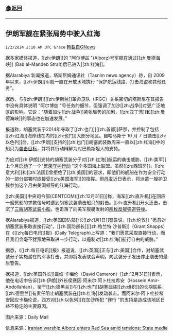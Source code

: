 ###  [:house:返回](README.md)
---


## 伊朗军舰在紧张局势中驶入红海
`1/2/2024 2:10 AM UTC Grace` [轉載自GNews](https://gnews.org/articles/2173963)

 据多家媒体报道，[[zh:伊朗]]的 "阿尔博兹 "(Alborz)号军舰在通过[[zh:曼德海峡]] (Bab al-Mandeb Strait)后已进入[[zh:红海]]。

据Alarabiya 新闻报道，塔斯尼姆通讯社（Tasnim news agency）称，自 2009 年以来，[[zh:伊朗]]军舰一直在开放水域执行 "保护航运线路、打击海盗和其他任务"。

据悉，与[[zh:伊朗]][[zh:伊斯兰]]革命卫队（IRGC）关系密切的塔斯尼在其报告中没有具体说明 "阿尔博兹 "号任务的细节，但强调了加沙[[zh:战争]]对更广泛地区的影响。它说："随着加沙[[zh:战争]]紧张局势的加剧，[[zh:亚丁湾]]和[[zh:曼德海峡]]的事态也在加速发展。”

报道称，胡塞武装于2014年夺取了[[zh:也门]][[zh:首都]]萨那，并控制了包括[[zh:红海]]海岸线在内的[[zh:也门]]大部分地区。自哈马斯于 10 月 7 日袭击[[zh:以色列]]后，[[zh:伊朗]]支持的[[zh:也门]]胡塞武装数周来一直以[[zh:红海]]中的船只为[袭击目标](https://gnews.org/m/2098875)，并将其行动辩解为对巴勒斯坦人的支持。

为应对[[zh:伊朗]]支持的胡塞武装分子对[[zh:红海]]航运的袭击威胁，[[zh:美军]]上个月[启动](https://gnews.org/m/2127081)了一个"[繁荣守护行动](https://gnews.org/m/2122826) "这个多国海上联盟。虽然[[zh:西班牙]]、[[zh:意大利]]和[[zh:法国]]曾拒绝了[[zh:美国]]的要求，即他们的舰船在作为安全行动的一部分部署时应接受[[zh:美国海军]]的指挥。但[丹麦](https://gnews.org/m/2171106)近日表示，将派遣一艘护卫舰参加这个月由美国领导的红海行动。

[[zh:美国]]中央司令部(CENTCOM)[[zh:12月31日]]称，海军[[zh:直升机]]在回应一艘货船的求救信号时遭到胡塞武装袭击船只的射击。[[zh:直升机]]开火还击，击沉了[三艘胡塞武装小船](https://gnews.org/m/2171106)，也击落了向美军舰艇发射的[两枚反舰弹道导弹](https://gnews.org/m/2171106)。

据Alarabiya报道，[[zh:英国国防部]]长[[zh:1月1日]]警告说，[[zh:伦敦]] "愿意对胡塞武装采取直接行动"。[[zh:国防部长]][[zh:格兰特·沙普斯]]（Grant Shapps）在《[[zh:每日电讯]]报》(Daily Telegraph)上写道："我们愿意采取直接行动，而且我们会毫不犹豫地采取进一步行动，以遏制对[[zh:红海]]航行自由的威胁。”

据悉，《[[zh:每日电讯]]报》报道说，[[zh:英国]]正与[[zh:美国]]合作，对胡塞武装分子实施潜在的军事打击，并即将发表联合声明，向武装分子发出停止袭击的最后警告。

据报道，[[zh:英国外长]]戴维·卡梅伦（David Cameron）[[zh:12月31日]]表示，他在电话中告诉[[zh:伊朗]]外长侯赛因·阿米尔·阿卜杜拉希安（Hossein Amir-Abdollahian），鉴于[[zh:德黑兰]]与[[zh:也门]]胡塞武装[[zh:组织]]的长期联系，[[zh:德黑兰]]有责任阻止胡塞武装在[[zh:红海]]发动袭击。而阿米尔·阿卜杜拉希安回应卡梅伦说，西方对[[zh:以色列]]在加沙所犯 "罪行 "的支持是造成该地区日益不稳定的主要原因。

图片来源：Daily Mail

信息来源：[Iranian warship Alborz enters Red Sea amid tensions: State media](https://english.alarabiya.net/News/middle-east/2024/01/01/Iranian-warship-Alborz-enters-Red-Sea-amid-tensions-State-media)
